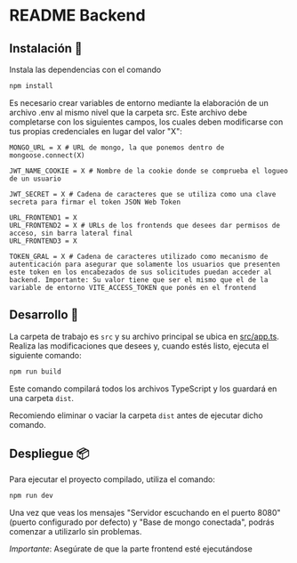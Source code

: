 # README Backend

## Instalación 🔧

Instala las dependencias con el comando

```bash
npm install
```

Es necesario crear variables de entorno mediante la elaboración de un archivo .env al mismo nivel que la carpeta src. Este archivo debe completarse con los siguientes campos, los cuales deben modificarse con tus propias credenciales en lugar del valor "X":

```env
MONGO_URL = X # URL de mongo, la que ponemos dentro de mongoose.connect(X)

JWT_NAME_COOKIE = X # Nombre de la cookie donde se comprueba el logueo de un usuario

JWT_SECRET = X # Cadena de caracteres que se utiliza como una clave secreta para firmar el token JSON Web Token

URL_FRONTEND1 = X
URL_FRONTEND2 = X # URLs de los frontends que desees dar permisos de acceso, sin barra lateral final
URL_FRONTEND3 = X

TOKEN_GRAL = X # Cadena de caracteres utilizado como mecanismo de autenticación para asegurar que solamente los usuarios que presenten este token en los encabezados de sus solicitudes puedan acceder al backend. Importante: Su valor tiene que ser el mismo que el de la variable de entorno VITE_ACCESS_TOKEN que ponés en el frontend
```

## Desarrollo 👷

La carpeta de trabajo es `src` y su archivo principal se ubica en [src/app.ts](src/app.ts). Realiza las modificaciones que desees y, cuando estés listo, ejecuta el siguiente comando:

```bash
npm run build
```

Este comando compilará todos los archivos TypeScript y los guardará en una carpeta `dist`.

Recomiendo eliminar o vaciar la carpeta `dist` antes de ejecutar dicho comando.

## Despliegue 📦

Para ejecutar el proyecto compilado, utiliza el comando:

```bash
npm run dev
```

Una vez que veas los mensajes "Servidor escuchando en el puerto 8080" (puerto configurado por defecto) y "Base de mongo conectada", podrás comenzar a utilizarlo sin problemas.

_Importante_: Asegúrate de que la parte frontend esté ejecutándose
